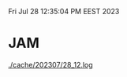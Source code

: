 Fri Jul 28 12:35:04 PM EEST 2023
# JAM
<a href='./cache/202307/28_12.log'>./cache/202307/28_12.log</a>
